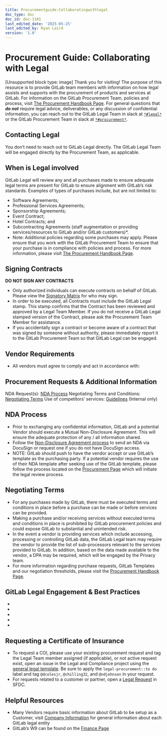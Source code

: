 ```yaml
---
title: Procurementguide:Collaboratingwithlegal
doc_type: doc
doc_id: doc-1101
last_edited_date: '2025-05-25'
last_edited_by: Ryan Laird
version: '1.0'
---
```


# Procurement Guide: Collaborating with Legal

[Unsupported block type: image]
Thank you for visiting! The purpose of this resource is to provide GitLab team members with information on how legal assists and supports with the procurement of products and services at GitLab.
For information on the GitLab Procurement Team, policies and process, visit [The Procurement Handbook Page](https://handbook.gitlab.com/handbook/finance/procurement/).
For general questions that ***do not*** require legal advice, deliverables, or any discussion of confidential information, you can reach out to the GitLab Legal Team in slack at [`*#legal*`](https://gitlab.slack.com/archives/legal) or the GitLab Procurement Team in slack at [`*#procurement*`](https://gitlab.enterprise.slack.com/archives/procurement).
## Contacting Legal
You don’t need to reach out to GitLab Legal directly. The GitLab Legal Team will be engaged directly by the Procurement Team, as applicable.
## When is Legal involved
GitLab Legal will review any and all purchases made to ensure adequate legal terms are present for GitLab to ensure alignment with GitLab’s risk standards. Examples of types of purchases include, but are not limited to:
- Software Agreements;
- Professional Services Agreements;
- Sponsorship Agreements;
- Event Contract;
- Hotel Contracts; and
- Subcontracting Agreements (staff augmentation or providing services/resources to GitLab and/or GitLab customers)*.
- Note: Additional policies regarding some purchases may apply. Please ensure that you work with the GitLab Procurement Team to ensure that your purchase is in compliance with policies and process. For more information, please visit [The Procurement Handbook Page](https://handbook.gitlab.com/handbook/finance/procurement/).
## Signing Contracts
**DO NOT SIGN ANY CONTRACTS**
- Only authorized individuals can execute contracts on behalf of GitLab. Please view the [Signatory Matrix](https://internal.gitlab.com/handbook/company/authorization-matrix/) for who may sign.
- In order to be executed, all Contracts must include the GitLab Legal stamp. This stamp confirms that the Contract has been reviewed and approved by a Legal Team Member. If you do not receive a GitLab Legal stamped version of the Contract, please ask the Procurement Team Member for assistance.
- If you accidentally sign a contract or become aware of a contract that was signed by someone without authority, please immediately report it to the GitLab Procurement Team so that GitLab Legal can be engaged.
## Vendor Requirements
- All vendors must agree to comply and act in accordance with: 
## Procurement Requests & Additional Information
NDA Request(s): [NDA Process](https://handbook.gitlab.com/handbook/legal/procurement-guide-collaborating-with-gitlab-legal/#nda-process)
Negotiating Terms and Conditions: [Negotiating Terms](https://handbook.gitlab.com/handbook/legal/procurement-guide-collaborating-with-gitlab-legal/#negotiating-terms)
Use of competitors’ services: [Guidelines](https://internal.gitlab.com/handbook/legal-and-corporate-affairs/legal-and-compliance/productguidance/) (Internal only)
## NDA Process
- Prior to exchanging any confidential information, GitLab and a potential Vendor should execute a Mutual Non-Disclosure Agreement. This will ensure the adequate protection of any / all information shared.
- Follow the [Non-Disclosure Agreement process](https://handbook.gitlab.com/handbook/legal/nda/) to send an NDA via DocuSign or request one if you do not have DocuSign access.
- NOTE: GitLab should push to have the vendor accept or use GitLab’s template as the purchasing party. If a potential vendor requires the use of their NDA template after seeking use of the GitLab template, please follow the process located on the [Procurement Page](https://handbook.gitlab.com/handbook/finance/procurement/) which will initiate the legal review process.
## Negotiating Terms
- For any purchases made by GitLab, there must be executed terms and conditions in place before a purchase can be made or before services can be provided.
- Making a purchase and/or receiving services without executed terms and conditions in place is prohibited by GitLab procurement policies and could expose GitLab to substantial and unintended risk.
- In the event a vendor is providing services which include accessing, processing or controlling GitLab data, the GitLab Legal team may require the vendor to provide the list of sub-processors relevant to the services provided to GitLab. In addition, based on the data made available to the vendor, a DPA may be required, which will be engaged by the Privacy team.
- For more information regarding purchase requests, GitLab Templates and our negotiation thresholds, please visit the [Procurement Handbook Page](https://handbook.gitlab.com/handbook/finance/procurement/).
## GitLab Legal Engagement & Best Practices
- 
- 
-  
- 
- 
## Requesting a Certificate of Insurance
- To request a COI, please use your existing procurement request and tag the Legal Team member assigned (if applicable), or not active request exist, open an issue in the Legal and Compliance project using the [general legal template](https://gitlab.com/gitlab-com/legal-and-compliance/-/issues/new?issuable_template=general-legal-template&_gl=1*1aumr6r*_ga*MTc1Mjg0Mzg3NS4xNjc1NzE0NjA5*_ga_ENFH3X7M5Y*MTY3NjQ4OTU3Ny4xMC4xLjE2NzY0ODk2ODkuMC4wLjA). Be sure to apply the `legal-procurement::to do` label and tag `@dcolesjr`, `@chilling32`, and `@ndjohnson` in your request.
- For requests related to a customer or partner, open a [Legal Request](https://handbook.gitlab.com/handbook/legal/customer-negotiations/#how-to-reach-the-legal-commercial-team) in SFDC.
## Helpful Resources
- Many Vendors require basic information about GitLab to be setup as a Customer, visit [Company Information](https://gitlab.com/gitlab-com/finance/wikis/company-information) for general information about each GitLab legal entity
- GitLab’s W9 can be found on the [Finance Page](https://handbook.gitlab.com/handbook/finance/#forms)
